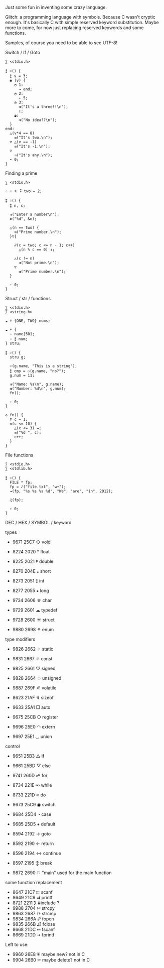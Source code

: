 
Just some fun in inventing some crazy language.

Glitch: a programming language with symbols. Because C wasn't cryptic enough.
It's basically C with simple reserved keyword substitution.
Maybe more to come, for now just replacing reserved keywords and some functions.

Samples, of course you need to be able to see UTF-8!

Switch / If / Goto
```
∑ <stdio.h>

⁑ ⚐() {
  ⁑ v = 3;
  ◉ (v) {
    ◔ 1:
      → end;
    ◔ 2:
      ← 5;
    ◔ 3:
      ⇉("It's a three!!\n");
      ↕;
    ◕:
      ⇉("No idea??\n");
  }
end:
  △(v*4 == 8)
    ⇉("It's two.\n");
  ▽ △(v == -1)
    ⇉("It's -1.\n");
  ▽
    ⇉("It's any.\n");
  ← 0;
}
```

Finding a prime
```
∑ <stdio.h>

♢ ♧ ⚟ ⁑ two = 2;

⁑ ⚐() {
  ⁑ n, c;

  ⇉("Enter a number\n");
  ⇇("%d", &n);

  △(n == two) {
    ⇉("Prime number.\n");
  }▽{

    ☍(c = two; c <= n - 1; c++)
      △(n % c == 0) ↕;

    △(c != n)
      ⇉("Not prime.\n");
    ▽
      ⇉("Prime number.\n");
  }

  ← 0;
}
```

Struct / str / functions
```
∑ <stdio.h>
∑ <string.h>

☁ ⚘ {ONE, TWO} nums;

☁ ☀ {
  ☆ name[50];
  ♤ ⁑ num;
} stru;

⁑ ⚐() {
  stru g;

  ✄(g.name, "This is a string");
  ⁑ cmp = ⚇(g.name, "no?");
  g.num = 11;

  ⇉("Name: %s\n", g.name);
  ⇉("Number: %d\n", g.num);
  fn();

  ← 0;
}

◇ fn() {
  ‡ c = 1;
  ∞(c <= 10) {
    △(c <= 3) ↔;
    ⇉("%d ", c);
    c++;
  }
}

```

File functions
```
∑ <stdio.h>
∑ <stdlib.h>

⁑ ⚐() {
  FILE * fp;
  fp = ♪("file.txt", "w+");
  ⇝(fp, "%s %s %s %d", "We", "are", "in", 2012);

  ♫(fp);

  ← 0;
}
```


DEC / HEX / SYMBOL / keyword

types

  * 9671 25C7 ◇ void

  * 8224 2020 † float
  * 8225 2021 ‡ double
  * 8270 204E ⁎ short
  * 8273 2051 ⁑ int
  * 8277 2055 ⁕ long
  * 9734 2606 ☆ char

  * 9729 2601 ☁ typedef
  * 9728 2600 ☀ struct
  * 9880 2698 ⚘ enum

type modifiers

  * 9826 2662 ♢ static
  * 9831 2667 ♧ const
  * 9825 2661 ♡ signed
  * 9828 2664 ♤ unsigned

  * 9887 269F ⚟ volatile
  * 8623 21AF ↯ sizeof

  * 9633 25A1 □ auto
  * 9675 25CB ○ register
  * 9696 25E0 ◠ extern
  * 9697 25E1 ◡ union

control

  * 9651 25B3 △ if
  * 9661 25BD ▽ else

  * 9741 260D ☍ for
  * 8734 221E ∞ while
  * 8733 221D ∝ do

  * 9673 25C9 ◉ switch
  * 9684 25D4 ◔ case
  * 9685 25D5 ◕ default

  * 8594 2192 → goto
  * 8592 2190 ← return
  * 8596 2194 ↔ continue
  * 8597 2195 ↕ break

  * 9872 2690 ⚐ "main" used for the main function

some function replacement

  * 8647 21C7 ⇇ scanf
  * 8649 21C9 ⇉ printf
  * 8721 2211 ∑ #include ?
  * 9988 2704 ✄ strcpy
  * 9863  2687 ⚇ strcmp
  * 9834 266A ♪ fopen
  * 9835 266B ♫ fclose
  * 8668  21DC ⇜ fscanf
  * 8669  21DD ⇝ fprintf

Left to use:
  * 9960 26E8 ⛨ maybe new? not in C
  * 9904 26B0 ⚰ maybe delete? not in C
